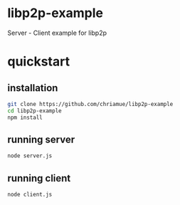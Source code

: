 # libp2p-example
Server - Client example for libp2p

# quickstart

## installation

```bash
git clone https://github.com/chriamue/libp2p-example
cd libp2p-example
npm install
```

## running server

```bash
node server.js
```

## running client

```bash
node client.js
```
